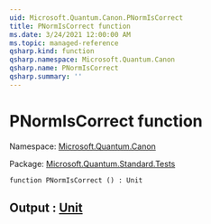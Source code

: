 ```yaml
---
uid: Microsoft.Quantum.Canon.PNormIsCorrect
title: PNormIsCorrect function
ms.date: 3/24/2021 12:00:00 AM
ms.topic: managed-reference
qsharp.kind: function
qsharp.namespace: Microsoft.Quantum.Canon
qsharp.name: PNormIsCorrect
qsharp.summary: ''
---
```


# PNormIsCorrect function

Namespace: [Microsoft.Quantum.Canon](xref:Microsoft.Quantum.Canon)

Package: [Microsoft.Quantum.Standard.Tests](https://nuget.org/packages/Microsoft.Quantum.Standard.Tests)




```qsharp
function PNormIsCorrect () : Unit
```


## Output : [Unit](xref:microsoft.quantum.lang-ref.unit)

